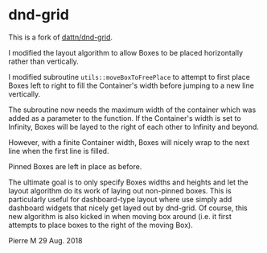 # dnd-grid

This is a fork of [dattn/dnd-grid](https://github.com/dattn/dnd-grid).

I modified the layout algorithm to allow Boxes to be placed horizontally rather than vertically.

I modified subroutine `utils::moveBoxToFreePlace` to attempt to first place Boxes left to right to fill the Container's width
before jumping to a new line vertically.

The subroutine now needs the maximum width of the container which was added as a parameter to the function.
If the Container's width is set to Infinity, Boxes will be layed to the right of each other to Infinity and beyond.

However, with a finite Container width, Boxes will nicely wrap to the next line when the first line is filled.

Pinned Boxes are left in place as before.

The ultimate goal is to only specify Boxes widths and heights and let the layout algorithm do its work of laying out non-pinned boxes.
This is particularly useful for dashboard-type layout where use simply add dashboard widgets that nicely get layed out by dnd-grid.
Of course, this new algorithm is also kicked in when moving box around (i.e. it first attempts to place boxes to the right of the moving Box).


Pierre M 29 Aug. 2018